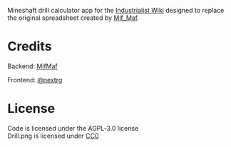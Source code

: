 Mineshaft drill calculator app for the [Industrialist Wiki](https://industrialist.miraheze.org/) designed to replace the original spreadsheet created by [Mif_Maf](https://industrialist.miraheze.org/wiki/User:MifMaf).

# Credits

Backend: [MifMaf](https://github.com/MifMaf)

Frontend: [@nextrg](https://github.com/nextrg)

# License

Code is licensed under the AGPL-3.0 license<br>
Drill.png is licensed under [CC0](https://creativecommons.org/public-domain/cc0/)
